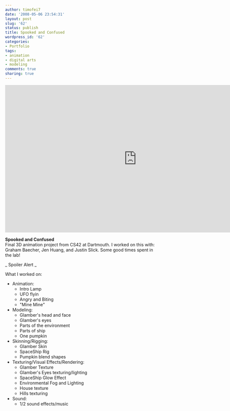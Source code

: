 ```yaml
---
author: timofei7
date: '2008-05-06 23:54:31'
layout: post
slug: '62'
status: publish
title: Spooked and Confused
wordpress_id: '62'
categories:
- Portfolio
tags:
- animation
- digital arts
- modeling
comments: true
sharing: true 
---
```


<iframe width="853" height="480" src="http://www.youtube.com/embed/MrN5V19rvAk?hd=1" frameborder="0" allowfullscreen></iframe>

**Spooked and Confused**  
Final 3D animation project from CS42 at Dartmouth. I worked on this with:
Graham Baecher, Jen Huang, and Justin Slick. Some good times spent in the lab!

<!--more-->  

_ Spoiler Alert _

What I worked on:

  * Animation: 
    * Intro Lamp
    * UFO flyin
    * Angry and Biting
    * "Mine Mine"
  * Modeling: 
    * Glamber's head and face
    * Glamber's eyes
    * Parts of the environment
    * Parts of ship
    * One pumpkin
  * Skinning/Rigging: 
    * Glamber Skin
    * SpaceShip Rig
    * Pumpkin blend shapes
  * Texturing/Visual Effects/Rendering: 
    * Glamber Texture
    * Glamber's Eyes texturing/lighting
    * SpaceShip Glow Effect
    * Environmental Fog and Lighting
    * House texture
    * Hills texturing
  * Sound: 
    * 1/2 sound effects/music

